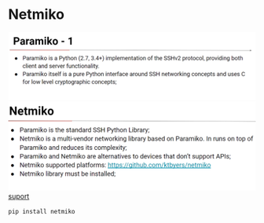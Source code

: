 # Netmiko

![img](img/1.png)
![img](img/2.png)
[suport](https://github.com/ktbyers/netmiko)


```
pip install netmiko

```